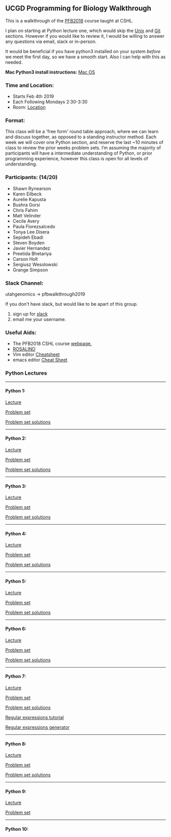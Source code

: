 ## UCGD Programming for Biology Walkthrough

This is a walkthrough of the [PFB2018](https://github.com/prog4biol/pfb2018) course taught at CSHL.

I plan on starting at Python lecture one, which would skip the [Unix](https://github.com/prog4biol/pfb2018/blob/master/unix.md/#unix) and [Git](https://github.com/prog4biol/pfb2018/blob/master/unix.md/#git-for-beginners) sections.  However if you would like to review it, I would be willing to answer any questions via email, slack or in-person.

It would be beneficial if you have python3 installed on your system _before_ we meet the first day, so we have a smooth start. Also I can help with this as needed.

__Mac Python3 install instructions:__
[Mac OS](https://wsvincent.com/install-python3-mac/)

### Time and Location:
* Starts Feb 4th 2019
* Each Following Mondays 2:30-3:30
* Room: [Location](https://github.com/UCGD/PFB2019-Walkthrough/blob/master/MeetingLocation.pdf)

### Format:

This class will be a 'free form' round table approach, where we can learn and discuss together, as opposed to a standing instructor method.  Each week we will cover one Python section, and reserve the last ~10 minutes of class to review the prior weeks problem sets.  I’m assuming the majority of participants will have a intermediate understanding of Python, or prior programming experience, however this class is open for all levels of understanding.

### Participants: (14/20)

* Shawn Rynearson
* Karen Eilbeck
* Aurelie Kapusta
* Bushra Gorsi
* Chris Fahim
* Matt Velinder
* Cecile Avery
* Paula Florezsalcedo
* Tonya Lee Disera
* Sepideh Ebadi
* Steven Boyden
* Javier Hernandez
* Preetida Bhetariya
* Carson Holt
* Sergiusz Wesolowski
* Grange Simpson

### Slack Channel:
utahgenomics -> pfbwalkthrough2019

If you don't have slack, but would like to be apart of this group.
1. sign up for [slack](https://slack.com/)
2. email me your username.

### Useful Aids:
* The PFB2018 CSHL course [webpage.](http://programmingforbiology.org/)
* [ROSALIND](http://rosalind.info/problems/tree-view/)
* Vim editor [Cheatsheet](https://vim.rtorr.com/)
* emacs editor [Cheat Sheet](https://www.gnu.org/software/emacs/refcards/pdf/refcard.pdf)

### Python Lectures
___

#### Python 1:
[Lecture](https://github.com/prog4biol/pfb2018/blob/master/pfb.md/#python-1)

[Problem set](https://github.com/prog4biol/pfb2018/blob/master/problemsets/Python_01_problemset.md)

[Problem set solutions](https://github.com/UCGD/PFB2019-Walkthrough/tree/master/ProblemSet1)

___

#### Python 2:
[Lecture](https://github.com/prog4biol/pfb2018/blob/master/pfb.md/#python-2)

[Problem set](https://github.com/prog4biol/pfb2018/blob/master/problemsets/Python_02_problemset.md)

[Problem set solutions](https://github.com/UCGD/PFB2019-Walkthrough/tree/master/ProblemSet2)
___

#### Python 3:
[Lecture](https://github.com/prog4biol/pfb2018/blob/master/pfb.md/#python-3)

[Problem set](https://github.com/prog4biol/pfb2018/blob/master/problemsets/Python_03_problemset.md)

[Problem set solutions](https://github.com/UCGD/PFB2019-Walkthrough/tree/master/ProblemSet3)
___

#### Python 4:
[Lecture](https://github.com/prog4biol/pfb2018/blob/master/pfb.md/#python-4)

[Problem set](https://github.com/prog4biol/pfb2018/blob/master/problemsets/Python_04_problemset.md)

[Problem set solutions](https://github.com/UCGD/PFB2019-Walkthrough/tree/master/ProblemSet4)

___

#### Python 5:
[Lecture](https://github.com/prog4biol/pfb2018/blob/master/pfb.md/#python-5)

[Problem set](https://github.com/prog4biol/pfb2018/blob/master/problemsets/Python_05_problemset.md)

[Problem set solutions](https://github.com/UCGD/PFB2019-Walkthrough/tree/master/ProblemSet5)

___

#### Python 6:
[Lecture](https://github.com/prog4biol/pfb2018/blob/master/pfb.md/#python-6)

[Problem set](https://github.com/prog4biol/pfb2018/blob/master/problemsets/Python_06_problemset.md)

[Problem set solutions](https://github.com/UCGD/PFB2019-Walkthrough/tree/master/ProblemSet6)

___

#### Python 7:

[Lecture](https://github.com/prog4biol/pfb2018/blob/master/pfb.md/#python-7)

[Problem set](https://github.com/prog4biol/pfb2018/blob/master/problemsets/Python_07_problemset.md)

[Problem set solutions](https://github.com/UCGD/PFB2019-Walkthrough/tree/master/ProblemSet7)

[Regular expressions tutorial](https://regexone.com/)

[Regular expressions generator](https://regexr.com/)


___

#### Python 8:

[Lecture](https://github.com/prog4biol/pfb2018/blob/master/pfb.md/#python-8)

[Problem set](https://github.com/prog4biol/pfb2018/blob/master/problemsets/Python_08_problemset.md)

[Problem set solutions](https://github.com/UCGD/PFB2019-Walkthrough/tree/master/ProblemSet8)

___

#### Python 9:

[Lecture](https://github.com/prog4biol/pfb2018/blob/master/pfb.md/#python-9)

[Problem set](https://github.com/prog4biol/pfb2018/blob/master/problemsets/Python_09_problemset.md)


___

#### Python 10:

